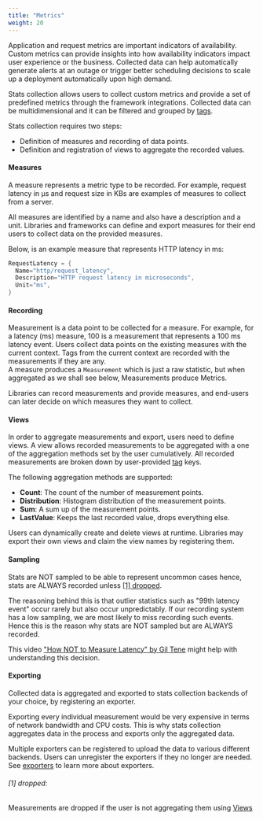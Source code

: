 ```yaml
---
title: "Metrics"
weight: 20
---
```


Application and request metrics are important indicators
of availability. Custom metrics can provide insights into
how availability indicators impact user experience or the business.
Collected data can help automatically
generate alerts at an outage or trigger better scheduling
decisions to scale up a deployment automatically upon high demand.


Stats collection allows users to collect custom metrics and provide
a set of predefined metrics through the framework integrations.
Collected data can be multidimensional and
it can be filtered and grouped by [tags](/tags).

Stats collection requires two steps:  

* Definition of measures and recording of data points.
* Definition and registration of views to aggregate the recorded values.

#### Measures  

A measure represents a metric type to be recorded. For example, request latency
in µs and request size in KBs are examples of measures to collect from a server.

All measures are identified by a name and also have a description and a unit.
Libraries and frameworks can define and export measures for their end users to
collect data on the provided measures.  

Below, is an example measure that represents HTTP latency in ms:

```go
RequestLatency = {
  Name="http/request_latency",
  Description="HTTP request latency in microseconds",
  Unit="ms",
}
```

#### Recording
Measurement is a data point to be collected for a measure. For example, for a latency (ms) measure, 100 is a measurement that represents a 100 ms latency event. Users collect data points on the existing measures with the current context. Tags from the current context are recorded with the measurements if they are any.  
A measure produces a `Measurement` which is just a raw statistic, but when aggregated as we shall see below,
Measurements produce Metrics.

Libraries can record measurements and provide measures,
and end-users can later decide on which measures
they want to collect.  

#### Views

In order to aggregate measurements and export, users need to define views.
A view allows recorded measurements to be aggregated with a one of the
aggregation methods set by the user cumulatively.
All recorded measurements are broken down by user-provided [tag](/core-concepts/tags) keys.

The following aggregation methods are supported:

* **Count**: The count of the number of measurement points.
* **Distribution**: Histogram distribution of the measurement points.
* **Sum**: A sum up of the measurement points.
* **LastValue**: Keeps the last recorded value, drops everything else.

Users can dynamically create and delete views at runtime. Libraries may
export their own views and claim the view names by registering them.  

#### Sampling

Stats are NOT sampled to be able to represent uncommon
cases hence, stats are ALWAYS recorded unless [\[1\] dropped](#[1]-dropped).

The reasoning behind this is that outlier statistics such as "99th latency event"
occur rarely but also occur unpredictably. If our recording system has a low sampling,
we are most likely to miss recording such events. Hence this is the reason
why stats are NOT sampled but are ALWAYS recorded.

This video ["How NOT to Measure Latency" by Gil Tene](https://www.youtube.com/watch?v=lJ8ydIuPFeU) might help with understanding this decision.

#### Exporting

Collected data is aggregated and exported to stats collection
backends of your choice, by registering an exporter.

Exporting every individual measurement would be very expensive in terms of network bandwidth and CPU costs.
This is why stats collection aggregates data in the process and exports only the aggregated data.

Multiple exporters can be registered to upload the data to various different backends.
Users can unregister the exporters if they no longer are needed.
See [exporters](/core-concepts/exporters) to learn more about exporters.

###### [1] dropped:
Measurements are dropped if the user is not aggregating them using [Views](#views)
